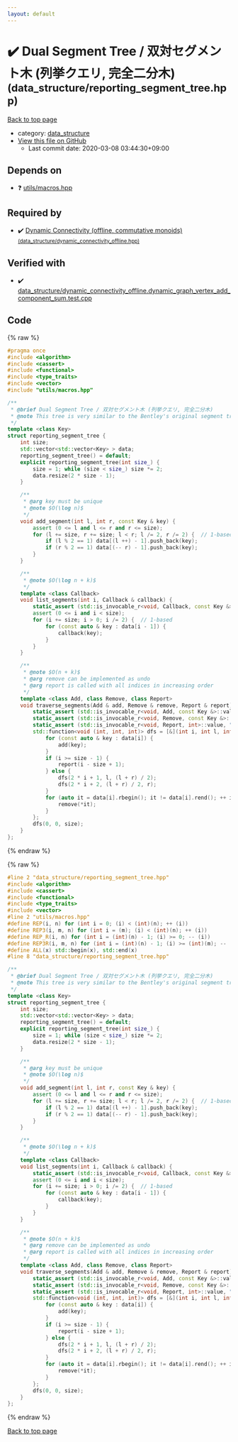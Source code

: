 ```yaml
---
layout: default
---
```


<!-- mathjax config similar to math.stackexchange -->
<script type="text/javascript" async
  src="https://cdnjs.cloudflare.com/ajax/libs/mathjax/2.7.5/MathJax.js?config=TeX-MML-AM_CHTML">
</script>
<script type="text/x-mathjax-config">
  MathJax.Hub.Config({
    TeX: { equationNumbers: { autoNumber: "AMS" }},
    tex2jax: {
      inlineMath: [ ['$','$'] ],
      processEscapes: true
    },
    "HTML-CSS": { matchFontHeight: false },
    displayAlign: "left",
    displayIndent: "2em"
  });
</script>

<script type="text/javascript" src="https://cdnjs.cloudflare.com/ajax/libs/jquery/3.4.1/jquery.min.js"></script>
<script src="https://cdn.jsdelivr.net/npm/jquery-balloon-js@1.1.2/jquery.balloon.min.js" integrity="sha256-ZEYs9VrgAeNuPvs15E39OsyOJaIkXEEt10fzxJ20+2I=" crossorigin="anonymous"></script>
<script type="text/javascript" src="../../assets/js/copy-button.js"></script>
<link rel="stylesheet" href="../../assets/css/copy-button.css" />


# :heavy_check_mark: Dual Segment Tree / 双対セグメント木 (列挙クエリ, 完全二分木) <small>(data_structure/reporting_segment_tree.hpp)</small>

<a href="../../index.html">Back to top page</a>

* category: <a href="../../index.html#c8f6850ec2ec3fb32f203c1f4e3c2fd2">data_structure</a>
* <a href="{{ site.github.repository_url }}/blob/master/data_structure/reporting_segment_tree.hpp">View this file on GitHub</a>
    - Last commit date: 2020-03-08 03:44:30+09:00




## Depends on

* :question: <a href="../utils/macros.hpp.html">utils/macros.hpp</a>


## Required by

* :heavy_check_mark: <a href="dynamic_connectivity_offline.hpp.html">Dynamic Connectivity (offline, commutative monoids) <small>(data_structure/dynamic_connectivity_offline.hpp)</small></a>


## Verified with

* :heavy_check_mark: <a href="../../verify/data_structure/dynamic_connectivity_offline.dynamic_graph_vertex_add_component_sum.test.cpp.html">data_structure/dynamic_connectivity_offline.dynamic_graph_vertex_add_component_sum.test.cpp</a>


## Code

<a id="unbundled"></a>
{% raw %}
```cpp
#pragma once
#include <algorithm>
#include <cassert>
#include <functional>
#include <type_traits>
#include <vector>
#include "utils/macros.hpp"

/**
 * @brief Dual Segment Tree / 双対セグメント木 (列挙クエリ, 完全二分木)
 * @note This tree is very similar to the Bentley's original segment tree.
 */
template <class Key>
struct reporting_segment_tree {
    int size;
    std::vector<std::vector<Key> > data;
    reporting_segment_tree() = default;
    explicit reporting_segment_tree(int size_) {
        size = 1; while (size < size_) size *= 2;
        data.resize(2 * size - 1);
    }

    /**
     * @arg key must be unique
     * @note $O(\log n)$
     */
    void add_segment(int l, int r, const Key & key) {
        assert (0 <= l and l <= r and r <= size);
        for (l += size, r += size; l < r; l /= 2, r /= 2) {  // 1-based
            if (l % 2 == 1) data[(l ++) - 1].push_back(key);
            if (r % 2 == 1) data[(-- r) - 1].push_back(key);
        }
    }

    /**
     * @note $O(\log n + k)$
     */
    template <class Callback>
    void list_segments(int i, Callback & callback) {
        static_assert (std::is_invocable_r<void, Callback, const Key &>::value, "");
        assert (0 <= i and i < size);
        for (i += size; i > 0; i /= 2) {  // 1-based
            for (const auto & key : data[i - 1]) {
                callback(key);
            }
        }
    }

    /**
     * @note $O(n + k)$
     * @arg remove can be implemented as undo
     * @arg report is called with all indices in increasing order
     */
    template <class Add, class Remove, class Report>
    void traverse_segments(Add & add, Remove & remove, Report & report) {
        static_assert (std::is_invocable_r<void, Add, const Key &>::value, "");
        static_assert (std::is_invocable_r<void, Remove, const Key &>::value, "");
        static_assert (std::is_invocable_r<void, Report, int>::value, "");
        std::function<void (int, int, int)> dfs = [&](int i, int l, int r) {
            for (const auto & key : data[i]) {
                add(key);
            }
            if (i >= size - 1) {
                report(i - size + 1);
            } else {
                dfs(2 * i + 1, l, (l + r) / 2);
                dfs(2 * i + 2, (l + r) / 2, r);
            }
            for (auto it = data[i].rbegin(); it != data[i].rend(); ++ it) {
                remove(*it);
            }
        };
        dfs(0, 0, size);
    }
};

```
{% endraw %}

<a id="bundled"></a>
{% raw %}
```cpp
#line 2 "data_structure/reporting_segment_tree.hpp"
#include <algorithm>
#include <cassert>
#include <functional>
#include <type_traits>
#include <vector>
#line 2 "utils/macros.hpp"
#define REP(i, n) for (int i = 0; (i) < (int)(n); ++ (i))
#define REP3(i, m, n) for (int i = (m); (i) < (int)(n); ++ (i))
#define REP_R(i, n) for (int i = (int)(n) - 1; (i) >= 0; -- (i))
#define REP3R(i, m, n) for (int i = (int)(n) - 1; (i) >= (int)(m); -- (i))
#define ALL(x) std::begin(x), std::end(x)
#line 8 "data_structure/reporting_segment_tree.hpp"

/**
 * @brief Dual Segment Tree / 双対セグメント木 (列挙クエリ, 完全二分木)
 * @note This tree is very similar to the Bentley's original segment tree.
 */
template <class Key>
struct reporting_segment_tree {
    int size;
    std::vector<std::vector<Key> > data;
    reporting_segment_tree() = default;
    explicit reporting_segment_tree(int size_) {
        size = 1; while (size < size_) size *= 2;
        data.resize(2 * size - 1);
    }

    /**
     * @arg key must be unique
     * @note $O(\log n)$
     */
    void add_segment(int l, int r, const Key & key) {
        assert (0 <= l and l <= r and r <= size);
        for (l += size, r += size; l < r; l /= 2, r /= 2) {  // 1-based
            if (l % 2 == 1) data[(l ++) - 1].push_back(key);
            if (r % 2 == 1) data[(-- r) - 1].push_back(key);
        }
    }

    /**
     * @note $O(\log n + k)$
     */
    template <class Callback>
    void list_segments(int i, Callback & callback) {
        static_assert (std::is_invocable_r<void, Callback, const Key &>::value, "");
        assert (0 <= i and i < size);
        for (i += size; i > 0; i /= 2) {  // 1-based
            for (const auto & key : data[i - 1]) {
                callback(key);
            }
        }
    }

    /**
     * @note $O(n + k)$
     * @arg remove can be implemented as undo
     * @arg report is called with all indices in increasing order
     */
    template <class Add, class Remove, class Report>
    void traverse_segments(Add & add, Remove & remove, Report & report) {
        static_assert (std::is_invocable_r<void, Add, const Key &>::value, "");
        static_assert (std::is_invocable_r<void, Remove, const Key &>::value, "");
        static_assert (std::is_invocable_r<void, Report, int>::value, "");
        std::function<void (int, int, int)> dfs = [&](int i, int l, int r) {
            for (const auto & key : data[i]) {
                add(key);
            }
            if (i >= size - 1) {
                report(i - size + 1);
            } else {
                dfs(2 * i + 1, l, (l + r) / 2);
                dfs(2 * i + 2, (l + r) / 2, r);
            }
            for (auto it = data[i].rbegin(); it != data[i].rend(); ++ it) {
                remove(*it);
            }
        };
        dfs(0, 0, size);
    }
};

```
{% endraw %}

<a href="../../index.html">Back to top page</a>

